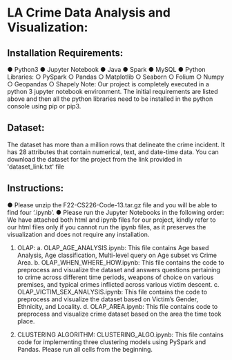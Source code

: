 # LA Crime Data Analysis and Visualization:

## Installation Requirements:
● Python3
● Jupyter Notebook
● Java
● Spark
● MySQL
● Python Libraries:
  ○ PySpark 
  ○ Pandas
  ○ Matplotlib 
  ○ Seaborn
  ○ Folium
  ○ Numpy
  ○ Geopandas 
  ○ Shapely
Note: Our project is completely executed in a python 3 jupyter notebook environment. The initial requirements are listed above and then all the python libraries need to be installed in
the python console using pip or pip3.

## Dataset:
The dataset has more than a million rows that delineate the crime incident. It has 28 attributes that contain numerical, text, and date-time data. You can download the dataset for the project from the link provided in 'dataset_link.txt' file

## Instructions:
● Please unzip the F22-CS226-Code-13.tar.gz file and you will be able to find four ‘.ipynb’. 
● Please run the Jupyter Notebooks in the following order:
We have attached both html and ipynb files for our project, kindly refer to our html files only if you cannot run the ipynb files, as it preserves the visualization and does not require any installation.
 
1. OLAP:
  a. OLAP_AGE_ANALYSIS.ipynb: This file contains Age based Analysis, Age classification, Multi-level query on Age subset vs Crime Area.
  b. OLAP_WHEN_WHERE_HOW.ipynb: This file contains the code to preprocess and visualize the dataset and answers questions pertaining to crime across different time periods, weapons of choice on various premises, and typical crimes inflicted across various victim descent.
  c. OLAP_VICTIM_SEX_ANALYSIS.ipynb: This file contains the code to preprocess and visualize the dataset based on Victim’s Gender, Ethnicity, and Locality.
  d. OLAP_AREA.ipynb: This file contains code to preprocess and visualize crime dataset based on the area the time took place.
  
2. CLUSTERING ALGORITHM:
CLUSTERING_ALGO.ipynb: This file contains code for implementing three clustering models using PySpark and Pandas. Please run all cells from the beginning.
